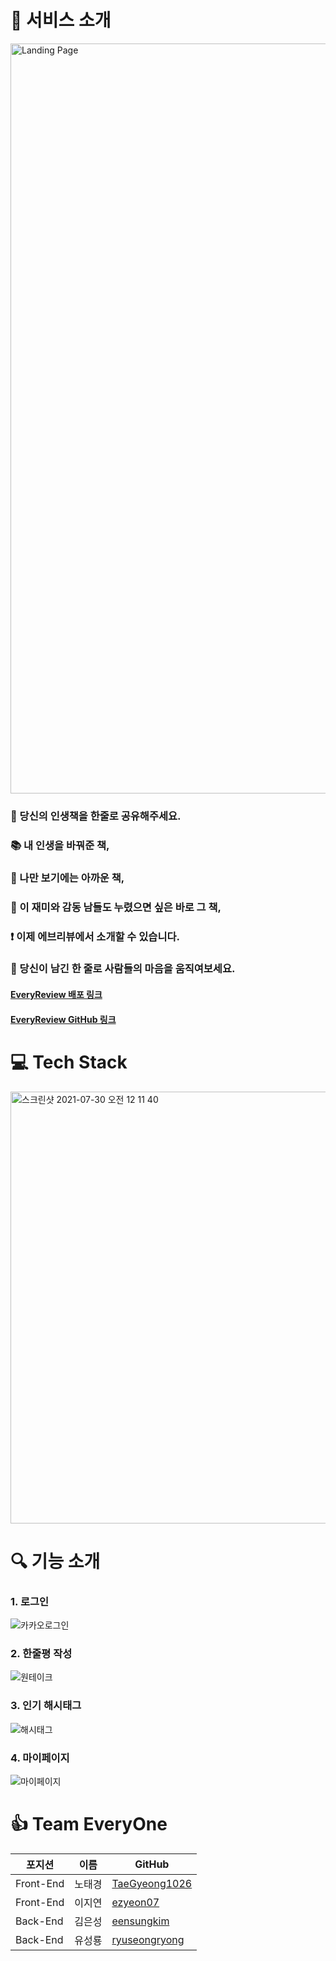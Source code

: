# 🌈 서비스 소개

<img width="1200" alt="Landing Page" src="https://user-images.githubusercontent.com/73898006/127271140-a4615fb9-0fbc-4b37-b1f3-2fa6e40a4b99.png">

### 💬 당신의 인생책을 한줄로 공유해주세요.

### :books: 내 인생을 바꿔준 책,

### :blue_book: 나만 보기에는 아까운 책,

### :book: 이 재미와 감동 남들도 누렸으면 싶은 바로 그 책,

### :exclamation: 이제 에브리뷰에서 소개할 수 있습니다.

### :heartbeat: 당신이 남긴 한 줄로 사람들의 마음을 움직여보세요.

#### [EveryReview 배포 링크](https://everyreview.net)
#### [EveryReview GitHub 링크](https://github.com/codestates/EveryReview)

# 💻 Tech Stack
<img width="691" alt="스크린샷 2021-07-30 오전 12 11 40" src="https://user-images.githubusercontent.com/58920833/127517668-c7a6c0b3-b402-4b05-a534-7d7fdf175f4b.png">

# 🔍 기능 소개

### 1. 로그인
![카카오로그인](https://user-images.githubusercontent.com/58920833/127519769-62ea755c-c9e9-4987-9c4d-64a6985514ff.gif)

### 2. 한줄평 작성
![원테이크](https://user-images.githubusercontent.com/58920833/127520773-a7ad64be-c3db-43ca-96e8-52e7abf3a7fa.gif)

### 3. 인기 해시태그
![해시태그](https://user-images.githubusercontent.com/58920833/127520957-8d2675e2-e8e6-48ab-b5be-1871cc458400.gif)

### 4. 마이페이지
![마이페이지](https://user-images.githubusercontent.com/58920833/127520971-60678d24-742e-4136-b3ba-ad8e44c2dd06.gif)

# 👍 Team EveryOne

|포지션|이름|GitHub|
|------|---|---|
|Front-End|노태경|[TaeGyeong1026](https://github.com/TaeGyeong1026)|
|Front-End|이지연|[ezyeon07](https://github.com/ezyeon07)|
|Back-End|김은성|[eensungkim](https://github.com/eensungkim)|
|Back-End|유성룡|[ryuseongryong](https://github.com/ryuseongryong)|

